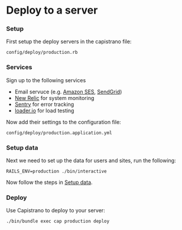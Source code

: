 Deploy to a server
==================

### Setup

First setup the deploy servers in the capistrano file:

```
config/deploy/production.rb
```

### Services

Sign up to the following services

* Email servuce (e.g. [Amazon SES](http://aws.amazon.com/ses/), [SendGrid](http://sendgrid.com/))
* [New Relic](http://newrelic.com/) for system monitoring
* [Sentry](https://www.getsentry.com/) for error tracking
* [loader.io](http://loader.io/) for load testing

Now add their settings to the configuration file:

```
config/deploy/production.application.yml
```

### Setup data

Next we need to set up the data for users and sites, run the following:

```shell
RAILS_ENV=production ./bin/interactive
```

Now follow the steps in [Setup data](../README.md#setup-data).

### Deploy

Use Capistrano to deploy to your server:

```shell
./bin/bundle exec cap production deploy
```


